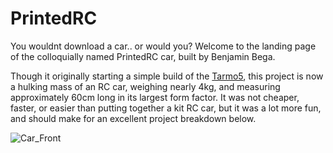 # PrintedRC

You wouldnt download a car.. or would you? Welcome to the landing page of the colloquially named PrintedRC car, built by Benjamin Bega.

Though it originally starting a simple build of the [Tarmo5](https://www.printables.com/model/348623-3d-printed-rc-car-tarmo5/files), this project is now a hulking mass of an RC car, weighing nearly 4kg, and measuring approximately 60cm long in its largest form factor. It was not cheaper, faster, or easier than putting together a kit RC car, but it was a lot more fun, and should make for an excellent project breakdown below.

![Car_Front](https://github.com/user-attachments/assets/7052536b-5afd-4bb2-a37e-329f39a816cf)

